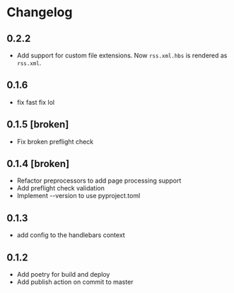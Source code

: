 # Changelog

## 0.2.2

- Add support for custom file extensions. Now `rss.xml.hbs` is rendered as `rss.xml`.

## 0.1.6

- fix fast fix lol

## 0.1.5 [broken]

- Fix broken preflight check

## 0.1.4 [broken]

- Refactor preprocessors to add page processing support
- Add preflight check validation
- Implement --version to use pyproject.toml

## 0.1.3

- add config to the handlebars context

## 0.1.2

- Add poetry for build and deploy
- Add publish action on commit to master
